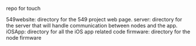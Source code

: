 repo for touch

549website: directory for the 549 project web page.
server: directory for the server that will handle communication between nodes and the app.
iOSApp: directory for all the iOS app related code
firmware: directory for the node firmware

